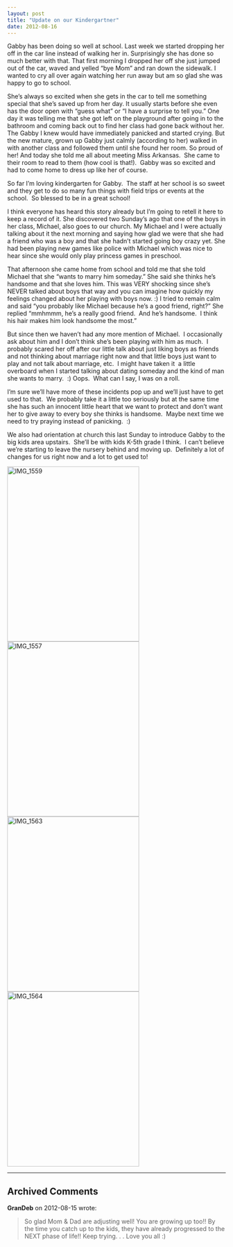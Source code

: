 ```yaml
---
layout: post
title: "Update on our Kindergartner"
date: 2012-08-16
---
```


<p>Gabby has been doing so well at school. Last week we started dropping her off in the car line instead of walking her in. Surprisingly she has done so much better with that. That first morning I dropped her off she just jumped out of the car, waved and yelled “bye Mom” and ran down the sidewalk. I wanted to cry all over again watching her run away but am so glad she was happy to go to school. </p>  <p>She’s always so excited when she gets in the car to tell me something special that she’s saved up from her day. It usually starts before she even has the door open with “guess what” or “I have a surprise to tell you.” One day it was telling me that she got left on the playground after going in to the bathroom and coming back out to find her class had gone back without her. The Gabby I knew would have immediately panicked and started crying. But the new mature, grown up Gabby just calmly (according to her) walked in with another class and followed them until she found her room. So proud of her! And today she told me all about meeting Miss Arkansas.&#160; She came to their room to read to them (how cool is that!).&#160; Gabby was so excited and had to come home to dress up like her of course. </p>  <p>So far I’m loving kindergarten for Gabby.&#160; The staff at her school is so sweet and they get to do so many fun things with field trips or events at the school.&#160; So blessed to be in a great school!&#160;&#160;&#160; </p>  <p>I think everyone has heard this story already but I’m going to retell it here to keep a record of it. She discovered two Sunday’s ago that one of the boys in her class, Michael, also goes to our church. My Michael and I were actually talking about it the next morning and saying how glad we were that she had a friend who was a boy and that she hadn’t started going boy crazy yet. She had been playing new games like police with Michael which was nice to hear since she would only play princess games in preschool. </p>  <p>That afternoon she came home from school and told me that she told Michael that she “wants to marry him someday.” She said she thinks he’s handsome and that she loves him. This was VERY shocking since she’s NEVER talked about boys that way and you can imagine how quickly my feelings changed about her playing with boys now. :) I tried to remain calm and said “you probably like Michael because he’s a good friend, right?” She replied “mmhmmm, he’s a really good friend.&#160; And he’s handsome.&#160; I think his hair makes him look handsome the most.”&#160; </p>  <p>But since then we haven’t had any more mention of Michael.&#160; I occasionally ask about him and I don’t think she’s been playing with him as much.&#160; I probably scared her off after our little talk about just liking boys as friends and not thinking about marriage right now and that little boys just want to play and not talk about marriage, etc.&#160; I might have taken it&#160; a little overboard when I started talking about dating someday and the kind of man she wants to marry.&#160; :) Oops.&#160; What can I say, I was on a roll.&#160; </p>  <p>I’m sure we’ll have more of these incidents pop up and we’ll just have to get used to that.&#160; We probably take it a little too seriously but at the same time she has such an innocent little heart that we want to protect and don’t want her to give away to every boy she thinks is handsome.&#160; Maybe next time we need to try praying instead of panicking.&#160; :) </p>  <p>We also had orientation at church this last Sunday to introduce Gabby to the big kids area upstairs.&#160; She’ll be with kids K-5th grade I think.&#160; I can’t believe we’re starting to leave the nursery behind and moving up.&#160; Definitely a lot of changes for us right now and a lot to get used to!&#160; </p>  <p><a href="http://www.thepaladinos.com/image.axd?picture=Windows-Live-Writer/Update-on-our-Kindergartner/1992A209/IMG_1559.jpg" target="_blank"><img style="background-image: none; border-right-width: 0px; padding-left: 0px; padding-right: 0px; display: inline; border-top-width: 0px; border-bottom-width: 0px; border-left-width: 0px; padding-top: 0px" title="IMG_1559" border="0" alt="IMG_1559" src="http://www.thepaladinos.com/image.axd?picture=Windows-Live-Writer/Update-on-our-Kindergartner/215A94AB/IMG_1559_thumb.jpg" width="304" height="404" /></a><a href="http://www.thepaladinos.com/image.axd?picture=Windows-Live-Writer/Update-on-our-Kindergartner/753D97B9/IMG_1557.jpg" target="_blank"><img style="background-image: none; border-bottom: 0px; border-left: 0px; padding-left: 0px; padding-right: 0px; display: inline; border-top: 0px; border-right: 0px; padding-top: 0px" title="IMG_1557" border="0" alt="IMG_1557" src="http://www.thepaladinos.com/image.axd?picture=Windows-Live-Writer/Update-on-our-Kindergartner/78FB3C89/IMG_1557_thumb.jpg" width="304" height="404" /></a><a href="http://www.thepaladinos.com/image.axd?picture=Windows-Live-Writer/Update-on-our-Kindergartner/495D1DFD/IMG_1563.jpg" target="_blank"><img style="background-image: none; border-bottom: 0px; border-left: 0px; margin: 0px; padding-left: 0px; padding-right: 0px; display: inline; border-top: 0px; border-right: 0px; padding-top: 0px" title="IMG_1563" border="0" alt="IMG_1563" src="http://www.thepaladinos.com/image.axd?picture=Windows-Live-Writer/Update-on-our-Kindergartner/077638AF/IMG_1563_thumb.jpg" width="304" height="404" /></a><a href="http://www.thepaladinos.com/image.axd?picture=Windows-Live-Writer/Update-on-our-Kindergartner/7F7E964C/IMG_1564.jpg" target="_blank"><img style="background-image: none; border-bottom: 0px; border-left: 0px; margin: 0px; padding-left: 0px; padding-right: 0px; display: inline; border-top: 0px; border-right: 0px; padding-top: 0px" title="IMG_1564" border="0" alt="IMG_1564" src="http://www.thepaladinos.com/image.axd?picture=Windows-Live-Writer/Update-on-our-Kindergartner/0AC7AA8A/IMG_1564_thumb.jpg" width="304" height="404" /></a></p>


---

## Archived Comments

**GranDeb** on 2012-08-15 wrote:

> So glad Mom &amp; Dad are adjusting well!  You are growing up too!!  By the time you catch up to the kids, they have already progressed to the NEXT phase of life!!  Keep trying. . .
Love you all :)

